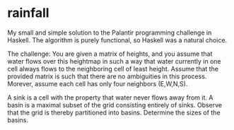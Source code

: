 rainfall
========

My small and simple solution to the Palantir programming challenge in Haskell. The algorithm is purely functional,
so Haskell was a natural choice.

The challenge: You are given a matrix of heights, and you assume that water flows over this heightmap in such a way that
water currently in one cell always flows to the neighboring cell of least height. Assume that the provided matrix
is such that there are no ambiguities in this process. Morever, assume each cell has only four neighbors (E,W,N,S).

A sink is a cell with the property that water never flows away from it. A basin is a maximal subset of the grid consisting 
entirely of sinks. Observe that the grid is thereby partitioned into basins. Determine the sizes of the basins.
